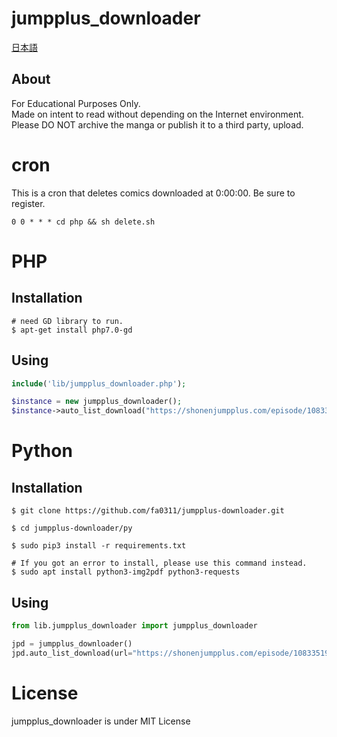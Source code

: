 # jumpplus_downloader

[日本語](./README_JA.md)

## About

For Educational Purposes Only.  
Made on intent to read without depending on the Internet environment.  
Please DO NOT archive the manga or publish it to a third party, upload.

# cron

This is a cron that deletes comics downloaded at 0:00:00.
Be sure to register.

```cron
0 0 * * * cd php && sh delete.sh
```

# PHP

## Installation

```console
# need GD library to run.
$ apt-get install php7.0-gd
```

## Using

```php
include('lib/jumpplus_downloader.php');

$instance = new jumpplus_downloader();
$instance->auto_list_download("https://shonenjumpplus.com/episode/10833519556325021865", true, 1); //URL, Download next episode(deprecated), Delay(sec)
```

# Python

## Installation

```console
$ git clone https://github.com/fa0311/jumpplus-downloader.git

$ cd jumpplus-downloader/py

$ sudo pip3 install -r requirements.txt
```

```console
# If you got an error to install, please use this command instead.
$ sudo apt install python3-img2pdf python3-requests
```

## Using

```python
from lib.jumpplus_downloader import jumpplus_downloader

jpd = jumpplus_downloader()
jpd.auto_list_download(url="https://shonenjumpplus.com/episode/10833519556325021865", sleeptime=20, next=True, pdfConversion=True)
```

# License

jumpplus_downloader is under MIT License
